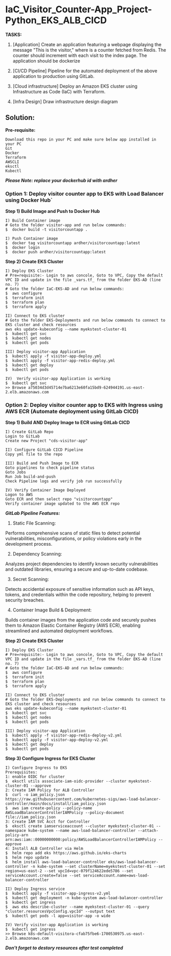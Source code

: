# IaC_Visitor_Counter-App_Project-Python_EKS_ALB_CICD


**TASKS:**

1.	[Application]
Create an application featuring a webpage displaying the message "This is the <x> visitor," where <x> is a counter fetched from Redis. The counter should increment with each visit to the index page. The application should be dockerize

2.	[CI/CD Pipeline] 
Pipeline for the automated deployment of the above application to production using GitLab. 

3.	[Cloud infrastructure] 
Deploy an Amazon EKS cluster using Infrastructure as Code (IaC) with Terraform.

4.  [Infra Design]
Draw infrastructure design diagram


## Solution:

**Pre-requisite:**
```
Download this repo in your PC and make sure below app installed in your PC
Git 
Docker
Terraform
AWSCLI
eksctl
Kubectl
```
***Please Note: replace your dockerhub id with ardher***

### Option 1: Deploy visitor counter app to EKS with Load Balancer using Docker Hub`

**Step 1) Build Image and Push to Docker Hub**

```
I) Build Container image
# Goto the folder visitor-app and run below commands:
$  docker build -t visitorcountapp .

I) Push Container image
$  docker tag visitorcountapp ardher/visitorcountapp:latest 
$  docker login
$  docker push ardher/visitorcountapp:latest 
```

**Step 2) Create EKS Cluster**
```
I) Deploy EKS Cluster
# Pre=requisite:- Login to aws concole, Goto to VPC, Copy the default VPC ID and update in the file _vars.tf_ from the folder EKS-AD (line no. 7)
# Goto the folder IaC-EKS-AD and run below commands:
$  aws configure 
$  terraform init
$  terraform plan
$  terraform apply

II) Connect to EKS cluster
# Goto the folder EKS-Deployments and run below commands to connect to EKS cluster and check resources
aws eks update-kubeconfig --name myekstest-cluster-01
$  kubectl get svc
$  kubectl get nodes
$  kubectl get pods

III) Deploy visitor-app Application 
$  kubectl apply -f visitor-app-deploy.yml
$  kubectl apply -f visitor-app-redis-deploy.yml
$  kubectl get deploy
$  kubectl get pods

IV)  Verify visitor-app Application is working
$  kubectl get svc
>> Browse a75034d3d45714e7ba6213e60fa15bd9-624944191.us-east-2.elb.amazonaws.com
```

### Option 2: Deploy visitor counter app to EKS with Ingress using AWS ECR (Automate deployment using GitLab CICD)

**Step 1) Build AND Deploy Image to ECR using GitLab CICD**
```
I) Create GitLab Repo
Login to GitLab
Create new Project "cds-visitor-app"

II) Configure GitLab CICD Pipeline
Copy yml file to the repo

III) Build and Push Image to ECR
Goto pipelines to check pipeline status
Goto Jobs
Run Job build-and-push
Check Pipeline logs and verify job run successfully

IV) Verify Container Image Deployed
Logon to AWS
Goto ECR and then select repo "visitorcountapp"
Verify container image updated to the AWS ECR repo
```
***GitLab Pipeline Features:***
1) Static File Scanning:
   
Performs comprehensive scans of static files to detect potential vulnerabilities, misconfigurations, or policy violations early in the development process.

2) Dependency Scanning:
   
Analyzes project dependencies to identify known security vulnerabilities and outdated libraries, ensuring a secure and up-to-date codebase.

3) Secret Scanning:
   
Detects accidental exposure of sensitive information such as API keys, tokens, and credentials within the code repository, helping to prevent security breaches.

4) Container Image Build & Deployment:
   
Builds container images from the application code and securely pushes them to Amazon Elastic Container Registry (AWS ECR), enabling streamlined and automated deployment workflows.


**Step 2) Create EKS Cluster**
```
I) Deploy EKS Cluster
# Pre=requisite:- Login to aws concole, Goto to VPC, Copy the default VPC ID and update in the file _vars.tf_ from the folder EKS-AD (line no. 7)
# Goto the folder IaC-EKS-AD and run below commands:
$  aws configure 
$  terraform init
$  terraform plan
$  terraform apply

II) Connect to EKS cluster
# Goto the folder EKS-Deployments and run below commands to connect to EKS cluster and check resources
aws eks update-kubeconfig --name myekstest-cluster-01
$  kubectl get svc
$  kubectl get nodes
$  kubectl get pods

III) Deploy visitor-app Application 
$  kubectl apply -f visitor-app-redis-deploy-v2.yml
$  kubectl apply -f visitor-app-deploy-v2.yml
$  kubectl get deploy
$  kubectl get pods
```

**Step 3) Configure Ingress for EKS Cluster**
```
I) Configure Ingress to EKS
Prerequisites:
1: enable OIDC for cluster
$  eksctl utils associate-iam-oidc-provider --cluster myekstest-cluster-01 --approve
2: Create IAM Policy for ALB Controller
$  curl -o iam_policy.json https://raw.githubusercontent.com/kubernetes-sigs/aws-load-balancer-controller/main/docs/install/iam_policy.json
$  aws iam create-policy --policy-name AWSLoadBalancerControllerIAMPolicy --policy-document file://iam_policy.json
3: Create IAM SVC Acct for Controller
$  eksctl create iamserviceaccount --cluster myekstest-cluster-01 --namespace kube-system --name aws-load-balancer-controller --attach-policy-arn arn:aws:iam::00000000000:policy/AWSLoadBalancerControllerIAMPolicy --approve
4: Install ALB Controller via Helm
$  helm repo add eks https://aws.github.io/eks-charts
$  helm repo update
$  helm install aws-load-balancer-controller eks/aws-load-balancer-controller -n kube-system --set clusterName=myekstest-cluster-01 --set region=us-east-2 --set vpcId=vpc-079f124622ede5786 --set serviceAccount.create=false --set serviceAccount.name=aws-load-balancer-controller

II) Deploy Ingress service
$  kubectl apply -f visitor-app-ingress-v2.yml
$  kubectl get deployment -n kube-system aws-load-balancer-controller
$  kubectl get ingress
$  aws eks describe-cluster --name myekstest-cluster-01 --query "cluster.resourcesVpcConfig.vpcId" --output text
$  kubectl get pods -l app=visitor-app -o wide

IV) Verify visitor-app Application is working
$  kubectl get ingress
>> Browse k8s-default-visitora-cfab75fbe6-1700530975.us-east-2.elb.amazonaws.com
```

***Don't forget to destory resources after test completed***


